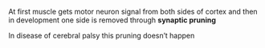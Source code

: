 At first muscle gets motor neuron signal from both sides of cortex and then in development one side is removed through **synaptic pruning**

In disease of cerebral palsy this pruning doesn’t happen